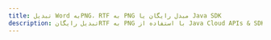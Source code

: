 ---title: تبدیل Word بهPNG، RTF به PNG مبدل رایگان یا Java SDKdescription: تبدیل رایگانRTF به PNG با استفاده از Java Cloud APIs & SDK. همچنین اسناد Microsoft Word و OpenOffice را در Cloud ایجاد، ویرایش و رندر کنید.---
